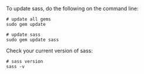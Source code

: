 To update sass, do the following on the command line:
```
# update all gems
sudo gem update

# update sass
sudo gem update sass
```
Check your current version of sass:
```
# sass version
sass -v
```